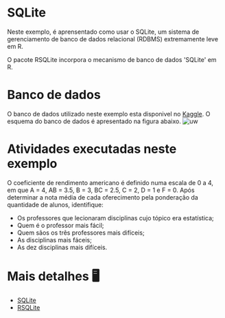 # SQLite
Neste exemplo, é aprensentado como usar o SQLite, um sistema de gerenciamento de banco de dados relacional (RDBMS) extremamente leve em R.

O pacote RSQLite incorpora o mecanismo de banco de dados 'SQLite' em R.

# Banco de dados
O banco de dados utilizado neste exemplo esta disponivel no [Kaggle](https://www.kaggle.com/Madgrades/uw-madison-courses).
O esquema do banco de dados é apresentado na figura abaixo.
![uw](https://user-images.githubusercontent.com/81989567/114479234-7bf6a380-9bd6-11eb-9c4d-38da57916d9b.JPG)

# Atividades executadas neste exemplo
O coeficiente de rendimento americano é definido numa escala de 0 a 4, em que A = 4, AB = 3.5, B = 3, BC = 2.5, C = 2, D = 1 e F = 0. Após determinar a nota média de cada oferecimento pela ponderação da quantidade de alunos, identifique:
* Os professores que lecionaram disciplinas cujo tópico era estatística;
* Quem é o professor mais fácil; 
* Quem sãos os três professores mais difíceis;
* As disciplinas mais fáceis;
* As dez disciplinas mais difíceis.

# Mais detalhes 🖥️
- [SQLite](https://www.sqlite.org/index.html)
- [RSQLite](https://cran.r-project.org/web/packages/RSQLite/index.html)
